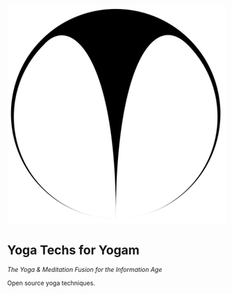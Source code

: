 ![yogam](https://raw.githubusercontent.com/yogam-yoga/yoga/master/images/yogam.png "logo yogam")

# Yoga Techs for Yogam

_The Yoga & Meditation Fusion_
_for the Information Age_

Open source yoga techniques.
